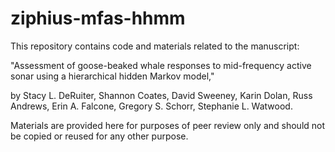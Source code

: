 # ziphius-mfas-hhmm

This repository contains code and materials related to the manuscript:

"Assessment of goose-beaked whale responses to mid-frequency active sonar using a hierarchical hidden Markov model,"

by Stacy L. DeRuiter, Shannon Coates, David Sweeney, Karin Dolan, Russ Andrews, Erin A. Falcone, Gregory S. Schorr, Stephanie L. Watwood.

Materials are provided here for purposes of peer review only and should not be copied or reused for any other purpose.
